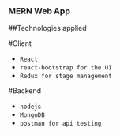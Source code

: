 ### MERN Web App

##Technologies applied

#Client
* `React`
* `react-bootstrap for the UI`
* `Redux for stage management`

#Backend
* `nodejs`
* `MongoDB`
* `postman for api testing`


